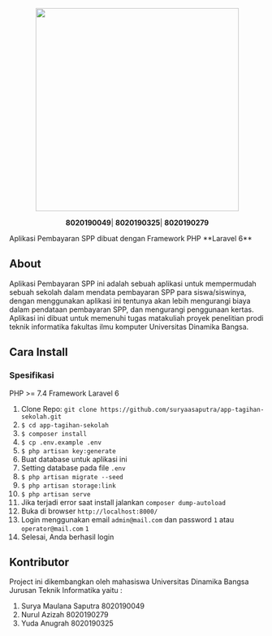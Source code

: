 <p align="center"><a href="https://unama.ac.id" target="_blank"><img src="https://1.bp.blogspot.com/-hsCK6CkTq18/X7O-InfiBqI/AAAAAAAAKXs/zp6il-kdFK0jclMR53PvMV2H3iTd7GJ-gCLcBGAsYHQ/s0/Unama.png" width="400"></a></p>

<p align="center">
<b>8020190049</b>|
<b>8020190325</b>|
<b>8020190279</b>
</p>
Aplikasi Pembayaran SPP dibuat dengan Framework PHP **Laravel 6**

## About 
Aplikasi Pembayaran SPP ini adalah sebuah aplikasi untuk mempermudah sebuah sekolah dalam mendata pembayaran SPP para siswa/siswinya, dengan menggunakan aplikasi ini tentunya akan lebih mengurangi biaya dalam pendataan pembayaran SPP, dan mengurangi penggunaan kertas. Aplikasi ini dibuat untuk memenuhi tugas matakuliah proyek penelitian prodi teknik informatika fakultas ilmu komputer Universitas Dinamika Bangsa.

## Cara Install
### Spesifikasi
PHP >= 7.4
Framework Laravel 6

1. Clone Repo: `git clone https://github.com/suryaasaputra/app-tagihan-sekolah.git`
2. `$ cd app-tagihan-sekolah`
3. `$ composer install`
4. `$ cp .env.example .env`
5. `$ php artisan key:generate`
6. Buat database untuk aplikasi ini
7. Setting database pada file `.env`
8. `$ php artisan migrate --seed`
9. `$ php artisan storage:link`
10. `$ php artisan serve`
11. Jika terjadi error saat install jalankan `composer dump-autoload`
12. Buka di browser `http://localhost:8000/`
13. Login menggunakan email `admin@mail.com` dan password `1` atau `operator@mail.com` `1`
14. Selesai, Anda berhasil login 


## Kontributor
Project ini dikembangkan oleh mahasiswa Universitas Dinamika Bangsa Jurusan Teknik Informatika yaitu :
1. Surya Maulana Saputra 8020190049
2. Nurul Azizah 8020190279
3. Yuda Anugrah 8020190325
